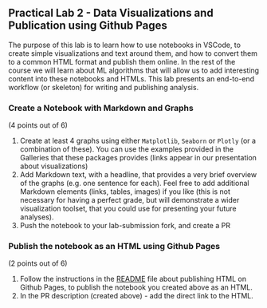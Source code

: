 ## Practical Lab 2 - Data Visualizations and Publication using Github Pages

The purpose of this lab is to learn how to use notebooks in VSCode, to create simple visualizations and text around them, and how to convert them to a common HTML format and publish them online. In the rest of the course we will learn about ML algorithms that will allow us to add interesting content into these notebooks and HTMLs. This lab presents an end-to-end workflow (or skeleton) for writing and publishing analysis.

###  Create a Notebook with Markdown and Graphs

(4 points out of 6)

1. Create at least 4 graphs using either `Matplotlib`, `Seaborn` or `Plotly` (or a combination of these). You can use the examples provided in the Galleries that these packages provides (links appear in our presentation about visualizations)
2. Add Markdown text, with a headline, that provides a very brief overview of the graphs (e.g. one sentence for each). Feel free to add additional Markdown elements (links, tables, images) if you like (this is not necessary for having a perfect grade, but will demonstrate a wider visualization toolset, that you could use for presenting your future analyses).
3. Push the notebook to your lab-submission fork, and create a PR

### Publish the notebook as an HTML using Github Pages

(2 points out of 6)

1. Follow the instructions in the [README](https://github.com/Conestoga-AAIML-2023-Spring/CSCN8010/tree/main/class_notebooks/github_pages#readme) file about publishing HTML on Github Pages, to publish the notebook you created above as an HTML.
2. In the PR description (created above) - add the direct link to the HTML.